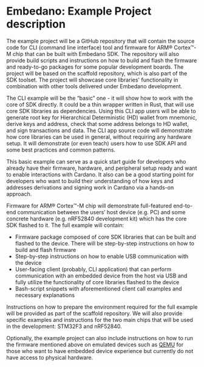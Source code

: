 # Embedano: Example Project description

The example project will be a GitHub repository that will contain the source code for CLI (command line interface)  tool and firmware for ARM® Cortex™-M chip that can be built with Embedano SDK. The repository will also provide build scripts and instructions on how to build and flash the firmware and ready-to-go packages for some popular development boards. The project will be based on the scaffold repository, which is also part of the SDK toolset. The project will showcase core libraries' functionality in combination with other tools delivered under Embedano development.

The CLI example will be the “basic” one - it will show how to work with the core of SDK directly. It could be a thin wrapper written in Rust, that will use core SDK libraries as dependencies. Using this CLI app users will be able to generate root key for Hierarchical Deterministic (HD) wallet from mnemonic, derive keys and address, check that some address belongs to HD wallet, and sign transactions and data. The CLI app source code will demonstrate how core libraries can be used in general, without requiring any hardware setup. It will demonstrate (or even teach) users how to use SDK API and some best practices and common patterns.

This basic example can serve as a quick start guide for developers who already have their firmware, hardware, and peripheral setup ready and want to enable interactions with Cardano. It also can be a good starting point for developers who want to build their understanding of how keys and addresses derivations and signing work in Сardano via a hands-on approach.

Firmware for ARM® Cortex™-M chip will demonstrate full-featured end-to-end communication between the users’ host device (e.g. PC) and some concrete hardware (e.g. nRF52840 development kit) which has the core SDK flashed to it. The full example will contain:

- Firmware package composed of core SDK libraries that can be built and flashed to the device. There will be step-by-step instructions on how to build and flash firmware
- Step-by-step instructions on how to enable USB communication with the device
- User-facing client (probably, CLI application) that can perform communication with an embedded device from the host via USB and fully utilize the functionality of core libraries flashed to the device
- Bash-script snippets with aforementioned client call examples and necessary explanations

Instructions on how to prepare the environment required for the full example will be provided as part of the scaffold repository. We will also provide specific examples and instructions for the two main chips that will be used in the development: STM32F3 and nRF52840.

Optionally, the example project can also include instructions on how to run the firmware mentioned above on emulated devices such as [QEMU](https://www.qemu.org/) for those who want to have embedded device experience but currently do not have access to physical hardware.